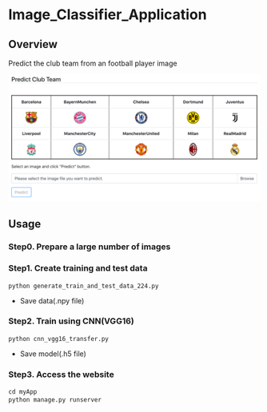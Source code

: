 # Image_Classifier_Application

## Overview
Predict the club team from an football player image

![sample](./sample_image/sample.png)

## Usage

### Step0. Prepare a large number of images

### Step1. Create training and test data
```
python generate_train_and_test_data_224.py
```
- Save data(.npy file)

### Step2. Train using CNN(VGG16)
```
python cnn_vgg16_transfer.py
```
- Save model(.h5 file)

### Step3. Access the website
```
cd myApp
python manage.py runserver
```